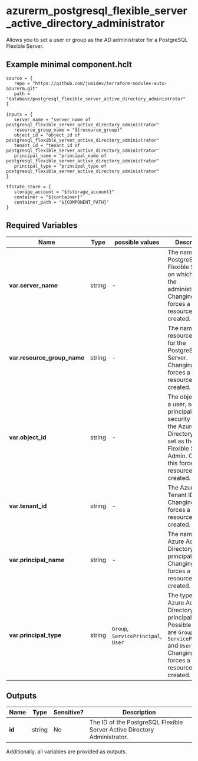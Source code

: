 # azurerm_postgresql_flexible_server_active_directory_administrator

Allows you to set a user or group as the AD administrator for a PostgreSQL Flexible Server.

## Example minimal component.hclt

```hcl
source = {
   repo = "https://github.com/jumidev/terraform-modules-auto-azurerm.git" 
   path = "database/postgresql_flexible_server_active_directory_administrator" 
}

inputs = {
   server_name = "server_name of postgresql_flexible_server_active_directory_administrator" 
   resource_group_name = "${resource_group}" 
   object_id = "object_id of postgresql_flexible_server_active_directory_administrator" 
   tenant_id = "tenant_id of postgresql_flexible_server_active_directory_administrator" 
   principal_name = "principal_name of postgresql_flexible_server_active_directory_administrator" 
   principal_type = "principal_type of postgresql_flexible_server_active_directory_administrator" 
}

tfstate_store = {
   storage_account = "${storage_account}" 
   container = "${container}" 
   container_path = "${COMPONENT_PATH}" 
}

```

## Required Variables

| Name | Type |  possible values |  Description |
| ---- | --------- |  ----------- | ----------- |
| **var.server_name** | string |  -  |  The name of the PostgreSQL Flexible Server on which to set the administrator. Changing this forces a new resource to be created. | 
| **var.resource_group_name** | string |  -  |  The name of the resource group for the PostgreSQL Server. Changing this forces a new resource to be created. | 
| **var.object_id** | string |  -  |  The object ID of a user, service principal or security group in the Azure Active Directory tenant set as the Flexible Server Admin. Changing this forces a new resource to be created. | 
| **var.tenant_id** | string |  -  |  The Azure Tenant ID. Changing this forces a new resource to be created. | 
| **var.principal_name** | string |  -  |  The name of Azure Active Directory principal. Changing this forces a new resource to be created. | 
| **var.principal_type** | string |  `Group`, `ServicePrincipal`, `User`  |  The type of Azure Active Directory principal. Possible values are `Group`, `ServicePrincipal` and `User`. Changing this forces a new resource to be created. | 



## Outputs

| Name | Type | Sensitive? | Description |
| ---- | ---- | --------- | --------- |
| **id** | string | No  | The ID of the PostgreSQL Flexible Server Active Directory Administrator. | 

Additionally, all variables are provided as outputs.
